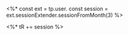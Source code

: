 <%*
const ext = tp.user.
const session = ext.sessionExtender.sessionFromMonth(3)
%>

<%* tR += session %> 